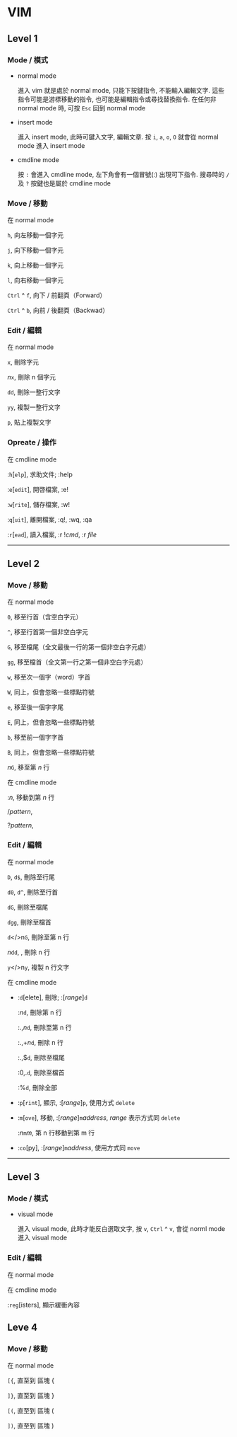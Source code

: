# VIM

## Level 1


### Mode / 模式

* normal mode

  進入 vim 就是處於 normal mode, 只能下按鍵指令, 不能輸入編輯文字. 這些指令可能是游標移動的指令, 也可能是編輯指令或尋找替換指令. 在任何非 normal mode 時, 可按 `Esc` 回到 normal mode

* insert mode

  進入 insert mode, 此時可鍵入文字, 編輯文章. 按 `i`, `a`, `o`, `O` 就會從 normal mode 進入 insert mode

* cmdline mode

  按 `:` 會進入 cmdline mode, 左下角會有一個冒號(:) 出現可下指令. 搜尋時的 `/` 及 `?` 按鍵也是屬於 cmdline mode


### Move / 移動

在 normal mode

  `h`, 向左移動一個字元

  `j`, 向下移動一個字元

  `k`, 向上移動一個字元

  `l`, 向右移動一個字元

  `Ctrl` ^ `f`, 向下 / 前翻頁（Forward）

  `Ctrl` ^ `b`, 向前 / 後翻頁（Backwad）


### Edit / 編輯

在 normal mode

  `x`, 刪除字元

  <i>n</i>`x`, 刪除 n 個字元

  `dd`, 刪除一整行文字

  `yy`, 複製一整行文字

  `p`, 貼上複製文字


### Opreate / 操作

在 cmdline mode

  :`h`[`elp`], 求助文件; :help

  :`e`[`edit`], 開啓檔案, :e!

  :`w`[`rite`], 儲存檔案, :w!

  :`q`[`uit`], 離開檔案, :q!, :wq, :qa

  :`r`[`ead`], 讀入檔案, :r !<i>cmd</i>, :r <i>file</i>


----


## Level 2


### Move / 移動

在 normal mode

  `0`, 移至行首（含空白字元）

  `^`, 移至行首第一個非空白字元

  `G`, 移至檔尾（全文最後一行的第一個非空白字元處）

  `gg`, 移至檔首（全文第一行之第一個非空白字元處）

  `w`, 移至次一個字（word）字首

  `W`, 同上，但會忽略一些標點符號

  `e`, 移至後一個字字尾

  `E`, 同上，但會忽略一些標點符號
  
  `b`, 移至前一個字字首

  `B`, 同上，但會忽略一些標點符號

  <i>n</i>`G`, 移至第 <i>n</i> 行

在 cmdline mode

  :<i>n</i>, 移動到第 <i>n</i> 行

  /<i>pattern</i>,

  ?<i>pattern</i>,


### Edit / 編輯

在 normal mode

  `D`, `d$`, 刪除至行尾

  `d0`, `d^`, 刪除至行首

  `dG`, 刪除至檔尾

  `dgg`, 刪除至檔首

  `d`</>n</i>`G`, 刪除至第 n 行

  <i>n</i>`dd`, , 刪除 n 行

  `y`</>n</i>`y`, 複製 n 行文字


在 cmdline mode


* :`d`[elete], 刪除; :[<i>range</i>]`d`

  :<i>n</i>`d`, 刪除第 n 行

  :.,<i>n</i>`d`, 刪除至第 n 行

  :.,+<i>n</i>`d`, 刪除 n 行

  :.,$`d`, 刪除至檔尾

  :0,.`d`, 刪除至檔首

  :%`d`, 刪除全部

* :`p`[`rint`], 顯示, :[<i>range</i>]`p`, 使用方式 `delete`

* :`m`[`ove`], 移動, :[<i>range</i>]`m`<i>address</i>, <i>range</i> 表示方式同 `delete`

  :<i>n</i>`m`<i>m</i>, 第 n 行移動到第 m 行

* :`co`[py], :[<i>range</i>]`m`<i>address</i>, 使用方式同 `move`


----


## Level 3


### Mode / 模式

* visual mode

  進入 visual mode, 此時才能反白選取文字, 按 `v`, `Ctrl` ^ `v`, 會從 norml mode 進入 visual mode


### Edit / 編輯

在 normal mode

  

在 cmdline mode

  :`reg`[isters], 顯示緩衝內容


## Leve 4


### Move / 移動

在 normal mode

  `[{`, 直至到 區塊 {

  `]}`, 直至到 區塊 }

  `[(`, 直至到 區塊 (

  `])`, 直至到 區塊 )